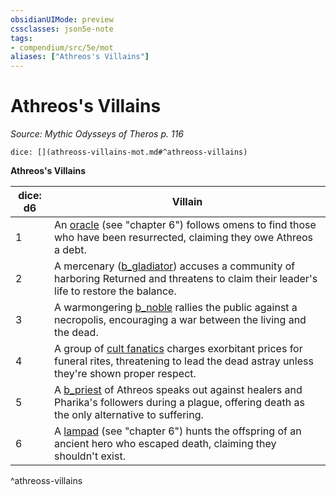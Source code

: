 ```yaml
---
obsidianUIMode: preview
cssclasses: json5e-note
tags:
- compendium/src/5e/mot
aliases: ["Athreos's Villains"]
---
```

# Athreos's Villains
*Source: Mythic Odysseys of Theros p. 116* 

`dice: [](athreoss-villains-mot.md#^athreoss-villains)`

**Athreos's Villains**

| dice: d6 | Villain |
|----------|---------|
| 1 | An [oracle](b_oracle-mot.md) (see "chapter 6") follows omens to find those who have been resurrected, claiming they owe Athreos a debt. |
| 2 | A mercenary ([b_gladiator](b_gladiator.md)) accuses a community of harboring Returned and threatens to claim their leader's life to restore the balance. |
| 3 | A warmongering [b_noble](2.%20GM%20Tools/5eTools%20Compendium%20&%20Rules/_compendium/bestiary/humanoid/b_noble.md) rallies the public against a necropolis, encouraging a war between the living and the dead. |
| 4 | A group of [cult fanatics](b_cult-fanatic.md) charges exorbitant prices for funeral rites, threatening to lead the dead astray unless they're shown proper respect. |
| 5 | A [b_priest](b_priest.md) of Athreos speaks out against healers and Pharika's followers during a plague, offering death as the only alternative to suffering. |
| 6 | A [lampad](b_lampad-mot.md) (see "chapter 6") hunts the offspring of an ancient hero who escaped death, claiming they shouldn't exist. |
^athreoss-villains